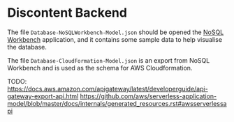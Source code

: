 # Discontent Backend

The file `Database-NoSQLWorkbench-Model.json` should be opened the [NoSQL Workbench](https://docs.aws.amazon.com/amazondynamodb/latest/developerguide/workbench.html) application, and it contains some sample data to help visualise the database.

The file `Database-CloudFormation-Model.json` is an export from NoSQL Workbench and is used as the schema for AWS Cloudformation.



TODO:
https://docs.aws.amazon.com/apigateway/latest/developerguide/api-gateway-export-api.html
https://github.com/aws/serverless-application-model/blob/master/docs/internals/generated_resources.rst#awsserverlessapi

